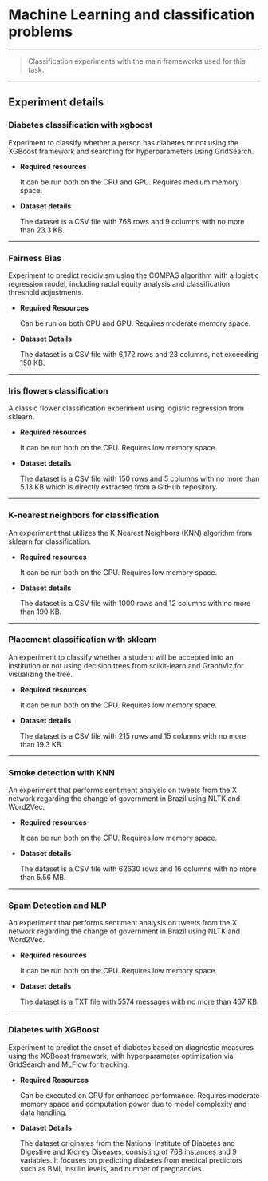 # **Machine Learning and classification problems**
---
> Classification experiments with the main frameworks used for this task.
----------

## Experiment details

### **Diabetes classification with xgboost** 

Experiment to classify whether a person has diabetes or not using the XGBoost framework and searching for hyperparameters using GridSearch.

- **Required resources** 

    It can be run both on the CPU and GPU. Requires medium memory space.

- **Dataset details** 

    The dataset is a CSV file with 768 rows and 9 columns with no more than 23.3 KB.

---

### **Fairness Bias**

Experiment to predict recidivism using the COMPAS algorithm with a logistic regression model, including racial equity analysis and classification threshold adjustments.

- **Required Resources**

    Can be run on both CPU and GPU. Requires moderate memory space.

- **Dataset Details**

    The dataset is a CSV file with 6,172 rows and 23 columns, not exceeding 150 KB.

---
### **Iris flowers classification** 

A classic flower classification experiment using logistic regression from sklearn.

- **Required resources** 

    It can be run both on the CPU. Requires low memory space.

- **Dataset details** 

    The dataset is a CSV file with 150 rows and 5 columns with no more than 5.13 KB which is directly extracted from a GitHub repository.

---
### **K-nearest neighbors for classification** 

An experiment that utilizes the K-Nearest Neighbors (KNN) algorithm from sklearn for classification.

- **Required resources** 

    It can be run both on the CPU. Requires low memory space.

- **Dataset details** 

    The dataset is a CSV file with 1000 rows and 12 columns with no more than 190 KB.

---
### **Placement classification with sklearn** 

An experiment to classify whether a student will be accepted into an institution or not using decision trees from scikit-learn and GraphViz for visualizing the tree.

- **Required resources** 

    It can be run both on the CPU. Requires low memory space.

- **Dataset details** 

    The dataset is a CSV file with 215 rows and 15 columns with no more than 19.3 KB.

---
### **Smoke detection with KNN** 

An experiment that performs sentiment analysis on tweets from the X network regarding the change of government in Brazil using NLTK and Word2Vec.

- **Required resources** 

    It can be run both on the CPU. Requires low memory space.

- **Dataset details** 

    The dataset is a CSV file with 62630 rows and 16 columns with no more than 5.56 MB.

---
### **Spam Detection and NLP** 

An experiment that performs sentiment analysis on tweets from the X network regarding the change of government in Brazil using NLTK and Word2Vec.

- **Required resources** 

    It can be run both on the CPU. Requires low memory space.

- **Dataset details** 

    The dataset is a TXT file with 5574 messages with no more than 467 KB.
---
### **Diabetes with XGBoost**

Experiment to predict the onset of diabetes based on diagnostic measures using the XGBoost framework, with hyperparameter optimization via GridSearch and MLFlow for tracking.

- **Required Resources**

    Can be executed on GPU for enhanced performance. Requires moderate memory space and computation power due to model complexity and data handling.

- **Dataset Details**

    The dataset originates from the National Institute of Diabetes and Digestive and Kidney Diseases, consisting of 768 instances and 9 variables. It focuses on predicting diabetes from medical predictors such as BMI, insulin levels, and number of pregnancies.


